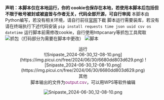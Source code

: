 **声明：本脚本仅在本地运行，你的 cookie也保存在本地，若使用本脚本后包括但不限于帐号被封或被盗皆与作者无关，代码全部开源，可自行审阅**
本脚本由Python编写，若没有相关环境，请自行前往[官网](https://www.python.org/)下截
脚本运行需要装库，若没有请在终端执行下述代码安装
```pip install requests time json uuid csv os datetime```
运行脚本前需修改cookie，自行使用httpcanary等抓包工具爬取
![抓包（打码部分为需要在脚本中更改）](https://img.picui.cn/free/2024/06/30/6680d74d19767.jpg)
![脚本](https://img.picui.cn/free/2024/06/30/6680d86232c87.png)
 <center>运行<center> 
![Snipaste_2024-06-30_12-08-10.png](https://img.picui.cn/free/2024/06/30/6680dd803d629.png)
![Snipaste_2024-06-30_12-08-10.png](https://img.picui.cn/free/2024/06/30/6680dd803d629.png)
<center>其他<center> 
脚本输出的文件为<font color= #871F78>output.csv</font>，可以用WPS等软件编辑

![Snipaste_2024-06-30_12-08-10.png](https://img.picui.cn/free/2024/06/30/6680dd803d629.png)
